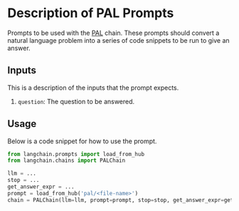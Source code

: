 # Description of PAL Prompts

Prompts to be used with the [PAL](https://arxiv.org/pdf/2211.10435.pdf) chain. 
These prompts should convert a natural language problem into a series of code snippets to be run to give an answer.


## Inputs

This is a description of the inputs that the prompt expects.

1. `question`: The question to be answered.


## Usage

Below is a code snippet for how to use the prompt.

```python
from langchain.prompts import load_from_hub
from langchain.chains import PALChain

llm = ...
stop = ...
get_answer_expr = ...
prompt = load_from_hub('pal/<file-name>')
chain = PALChain(llm=llm, prompt=prompt, stop=stop, get_answer_expr=get_answer_expr)
```

